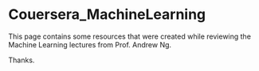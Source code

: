 # Couersera_MachineLearning
This page contains some resources that were created while reviewing the Machine Learning lectures from Prof. Andrew Ng. 

Thanks.
